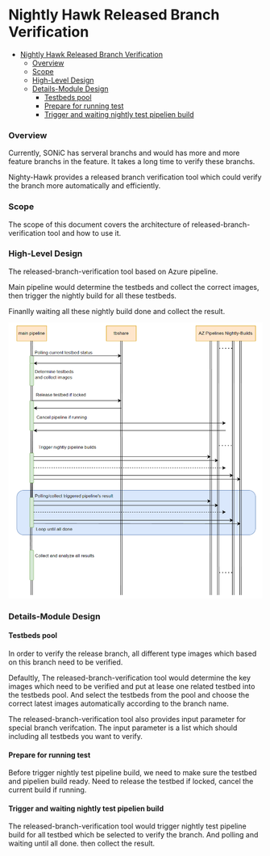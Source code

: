 # Nightly Hawk Released Branch Verification #

- [Nightly Hawk Released Branch Verification](#nightly-hawk-released-branch-verification)
    - [Overview](#overview)
    - [Scope](#scope)
    - [High-Level Design](#high-level-design)
    - [Details-Module Design](#details-module-design)
      - [Testbeds pool](#testbeds-pool)
      - [Prepare for running test](#prepare-for-running-test)
      - [Trigger and waiting nightly test pipelien build](#trigger-and-waiting-nightly-test-pipelien-build)


### Overview

Currently, SONiC has serveral branchs and would has more and more feature branchs in the feature.
It takes a long time to verify these branchs.

Nighty-Hawk provides a released branch verification tool which could verify the branch more automatically and efficiently.

### Scope

The scope of this document covers the architecture of released-branch-verification tool and how to use it.

### High-Level Design

The released-branch-verification tool based on Azure pipeline.

Main pipeline would determine the testbeds and collect the correct images, then trigger the nightly build for all these testbeds.

Finanlly waiting all these nightly build done and collect the result.

![released_branch_verification_pipeline.png](img/released_branch_verification_pipeline.png)


### Details-Module Design

#### Testbeds pool

In order to verify the release branch, all different type images which based on this branch need to be verified.

Defaultly, The released-branch-verification tool would determine the key images which need to be verified and put at lease one related testbed into the testbeds pool. And select the testbeds from the pool and choose the correct latest images automatically according to the branch name.

The released-branch-verification tool also provides input parameter for special branch verifcation.
The input parameter is a list which should including all testbeds you want to verify.

#### Prepare for running test

Before trigger nightly test pipeline build, we need to make sure the testbed and pipelien build ready. Need to release the testbed if locked, cancel the current build if running.

#### Trigger and waiting nightly test pipelien build
The released-branch-verification tool would trigger nightly test pipeline build for all testbed which be selected to verify the branch. And polling and waiting until all done. then collect the result.


